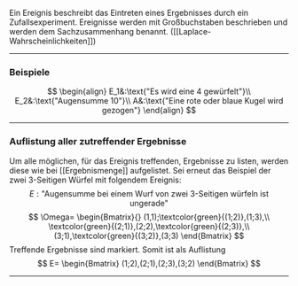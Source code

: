 Ein Ereignis beschreibt das Eintreten eines Ergebnisses durch ein Zufallsexperiment. Ereignisse werden mit Großbuchstaben beschrieben und werden dem Sachzusammenhang benannt.
([[Laplace-Wahrscheinlichkeiten]])

---
### Beispiele
$$
\begin{align}
	E_1&:\text{"Es wird eine 4 gewürfelt"}\\
	E_2&:\text{"Augensumme 10"}\\
	A&:\text{"Eine rote oder blaue Kugel wird gezogen"}
\end{align}
$$

---
### Auflistung aller zutreffender Ergebnisse
Um alle möglichen, für das Ereignis treffenden, Ergebnisse zu listen, werden diese wie bei [[Ergebnismenge]] aufgelistet.
Sei erneut das Beispiel der zwei 3-Seitigen Würfel mit folgendem Ereignis:
$$
E:\text{"Augensumme bei einem Wurf von zwei 3-Seitigen würfeln ist ungerade"}
$$
$$
\Omega=
\begin{Bmatrix}{}
	(1,1);\textcolor{green}{(1;2)},(1;3),\\
	\textcolor{green}{(2;1)},(2;2),\textcolor{green}{(2;3)},\\
	(3;1),\textcolor{green}{(3;2)},(3;3)
\end{Bmatrix}
$$
Treffende Ergebnisse sind markiert. Somit ist als Auflistung
$$
E=
\begin{Bmatrix}
	(1;2),(2;1),(2;3),(3;2)
\end{Bmatrix}
$$

---
